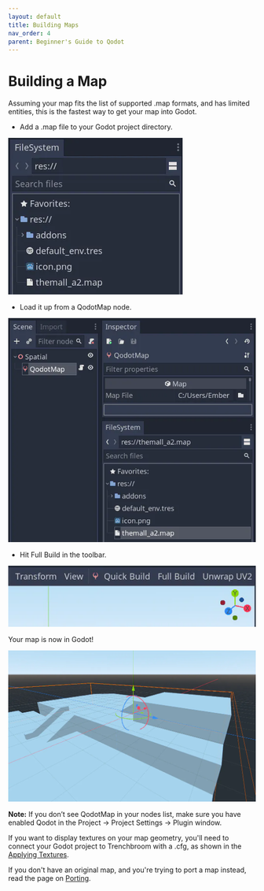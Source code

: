 ```yaml
---
layout: default
title: Building Maps
nav_order: 4
parent: Beginner's Guide to Qodot 
---
```


# Building a Map
Assuming your map fits the list of supported .map formats, and has limited entities, this is the fastest way to get your map into Godot.

- Add a .map file to your Godot project directory.

![](../../images/install-map.png)

- Load it up from a QodotMap node.

![](../../images/install-qodotmap.png)

- Hit Full Build in the toolbar.

![](../../images/install-fullbuild.png)

Your map is now in Godot!

![](../../images/install-final.png)

**Note:** If you don’t see QodotMap in your nodes list, make sure you have enabled Qodot in the Project → Project Settings -> Plugin window.

If you want to display textures on your map geometry, you'll need to connect your Godot project to Trenchbroom with a .cfg, as shown in the [Applying Textures](applying-textures.md).

If you don't have an original map, and you're trying to port a map instead, read the page on [Porting](../porting.html).
